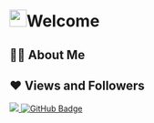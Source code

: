 <h1><img src="https://raw.githubusercontent.com/MartinHeinz/MartinHeinz/master/wave.gif" width="30px">Welcome </h1>

## 🙋‍♂️ About Me

## ❤ Views and Followers
<a href="https://github.com/Meghna-DAS/github-profile-views-counter">
    <img src="https://komarev.com/ghpvc/?username=Bejussi">
</a>
<a href="https://github.com/Bejussi?tab=followers"><img src="https://img.shields.io/github/followers/Bejussi?label=Followers&style=social" alt="GitHub Badge"></a>

